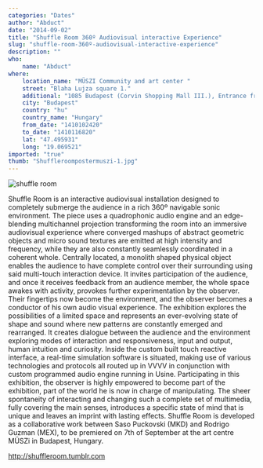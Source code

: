 ```yaml
---
categories: "Dates"
author: "Abduct"
date: "2014-09-02"
title: "Shuffle Room 360º Audiovisual interactive Experience"
slug: "shuffle-room-360º-audiovisual-interactive-experience"
description: ""
who: 
    name: "Abduct"
where: 
    location_name: "MÜSZI Community and art center "
    street: "Blaha Lujza square 1."
    additional: "1085 Budapest (Corvin Shopping Mall III.), Entrance from the Somogyi Bèla, big green door With muszi logo, Ring the bell if the door is closed"
    city: "Budapest"
    country: "hu"
    country_name: "Hungary"
    from_date: "1410102420"
    to_date: "1410116820"
    lat: "47.495931"
    long: "19.069521"
imported: "true"
thumb: "Shuffleroompostermuszi-1.jpg"
---
```




![shuffle room](Shuffleroompostermuszi-1.jpg) 

Shuffle Room is an interactive audiovisual installation designed to completely submerge the audience in a rich 360º navigable sonic environment.
The piece uses a quadrophonic audio engine and an edge-blending multichannel projection transforming the room into an immersive audiovisual experience where converged mashups of abstract geometric objects and micro sound textures are emitted at high intensity and frequency, while they are also constantly seamlessly coordinated in a coherent whole.
Centrally located, a monolith shaped physical object enables the audience to have complete control over their surrounding using said multi-touch interaction device. It invites participation of the audience, and once it receives feedback from an audience member, the whole space awakes with activity, provokes further experimentation by the observer. Their fingertips now become the environment, and the observer becomes a conductor of his own audio visual experience.
The exhibition explores the possibilities of a limited space and represents an ever-evolving state of shape and sound where new patterns are constantly emerged and rearranged. It creates dialogue between the audience and the environment exploring modes of interaction and responsiveness, input and output, human intuition and curiosity. 
Inside the custom built touch reactive interface, a real-time simulation software is situated, making use of various technologies and protocols all routed up in VVVV in conjunction with custom programmed audio engine running in Usine. 
Participating in this exhibition, the observer is highly empowered to become part of the exhibition, part of the world he is now in charge of manipulating. The sheer spontaneity of interacting and changing such a complete set of multimedia, fully covering the main senses, introduces a specific state of mind that is unique and leaves an imprint with lasting effects. 
Shuffle Room is developed as a collaborative work between Saso Puckovski (MKD) and Rodrigo Guzman (MEX), to be premiered on 7th of September at the art centre MÜSZi in Budapest, Hungary. 

http://shuffleroom.tumblr.com

